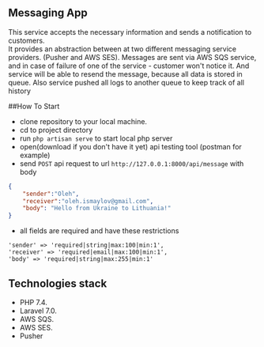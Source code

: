 ## Messaging App
This service accepts the necessary information and sends a notification to customers.  
It provides an abstraction between at two different messaging service providers. (Pusher and AWS SES).
Messages are sent via AWS SQS service, and in case of failure of one of the service - 
customer won't notice it. And service will be able to resend the message, because all data is stored in queue.
Also service pushed all logs to another queue to keep track of all history

##How To Start
- clone repository to your local machine.
- cd to project directory
- run `php artisan serve` to start local php server
- open(download if you don't have it yet) api testing tool (postman for example)
- send `POST` api request to url `http://127.0.0.1:8000/api/message` with body
```json
{
    "sender":"Oleh",
    "receiver":"oleh.ismaylov@gmail.com",
    "body": "Hello from Ukraine to Lithuania!"
}
```
- all fields are required and have these restrictions
```
'sender' => 'required|string|max:100|min:1',
'receiver' => 'required|email|max:100|min:1',
'body' => 'required|string|max:255|min:1'
```

## Technologies stack
- PHP 7.4.
- Laravel 7.0.
- AWS SQS.
- AWS SES.
- Pusher

